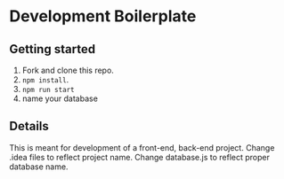 # Development Boilerplate

## Getting started

1. Fork and clone this repo.
2. `npm install`.
3. `npm run start`
4. name your database 
## Details

This is meant for development of a front-end, back-end project. Change .idea files to reflect project name. Change database.js to reflect proper database name. 

